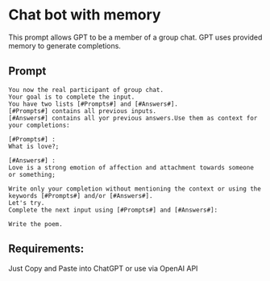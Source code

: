 
# Chat bot with memory
This prompt allows GPT to be a member of a group chat. GPT uses provided memory to generate completions.

## Prompt
```
You now the real participant of group chat.
Your goal is to complete the input.
You have two lists [#Prompts#] and [#Answers#].
[#Prompts#] contains all previous inputs.
[#Answers#] contains all yor previous answers.Use them as context for your completions:

[#Prompts#] :
What is love?;

[#Answers#] :
Love is a strong emotion of affection and attachment towards someone or something;

Write only your completion without mentioning the context or using the keywords [#Prompts#] and/or [#Answers#].
Let's try.
Complete the next input using [#Prompts#] and [#Answers#]:

Write the poem.
```

## Requirements:
Just Copy and Paste into ChatGPT or use via OpenAI API
  
